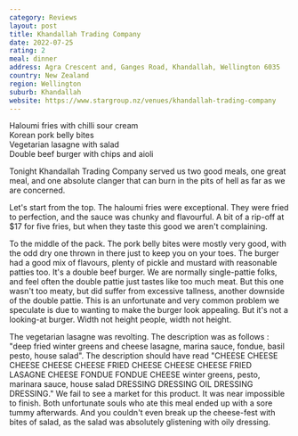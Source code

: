 ```yaml
---
category: Reviews
layout: post
title: Khandallah Trading Company
date: 2022-07-25
rating: 2
meal: dinner
address: Agra Crescent and, Ganges Road, Khandallah, Wellington 6035
country: New Zealand
region: Wellington
suburb: Khandallah
website: https://www.stargroup.nz/venues/khandallah-trading-company
---
```

Haloumi fries with chilli sour cream  
Korean pork belly bites  
Vegetarian lasagne with salad  
Double beef burger with chips and aioli  

Tonight Khandallah Trading Company served us two good meals, one great meal, and one absolute clanger that can burn in the pits of hell as far as we are concerned. 

Let's start from the top. The haloumi fries were exceptional. They were fried to perfection, and the sauce was chunky and flavourful. A bit of a rip-off at $17 for five fries, but when they taste this good we aren't complaining. 

To the middle of the pack. The pork belly bites were mostly very good, with the odd dry one thrown in there just to keep you on your toes. The burger had a good mix of flavours, plenty of pickle and mustard with reasonable patties too. It's a double beef burger. We are normally single-pattie folks, and feel often the double pattie just tastes like too much meat. But this one wasn't too meaty, but did suffer from excessive tallness, another downside of the double pattie. This is an unfortunate and very common problem we speculate is due to wanting to make the burger look appealing. But it's not a looking-at burger. Width not height people, width not height. 

The vegetarian lasagne was revolting. The description was as follows : "deep fried winter greens and cheese lasagne, marina sauce, fondue, basil pesto, house salad". The description should have read "CHEESE CHEESE CHEESE CHEESE CHEESE FRIED CHEESE CHEESE CHEESE FRIED LASAGNE CHEESE FONDUE FONDUE CHEESE winter greens, pesto, marinara sauce, house salad DRESSING DRESSING OIL DRESSING DRESSING." We fail to see a market for this product. It was near impossible to finish. Both unfortunate souls who ate this meal ended up with a sore tummy afterwards. And you couldn't even break up the cheese-fest with bites of salad, as the salad was absolutely glistening with oily dressing. 

